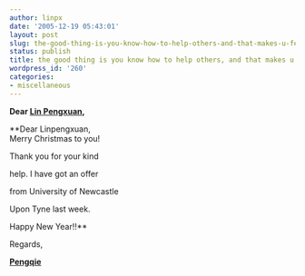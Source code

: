 ```yaml
---
author: linpx
date: '2005-12-19 05:43:01'
layout: post
slug: the-good-thing-is-you-know-how-to-help-others-and-that-makes-u-feel-good
status: publish
title: the good thing is you know how to help others, and that makes u feel good.
wordpress_id: '260'
categories:
- miscellaneous
---
```


**Dear [Lin Pengxuan](mailto:linpengxuan@gmail.com),**

**Dear Linpengxuan,  
Merry Christmas to you!

Thank you for your kind

help. I have got an offer

from University of Newcastle

Upon Tyne last week.

Happy New Year!!**

Regards,

[**Pengqie**](mailto:uniquepq@163.com)

